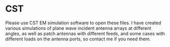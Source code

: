 # CST
Please use CST EM simulation software to open these files.
I have created various simulations of plane wave incident antenna arrays at different angles, as well as patch antennas with different feeds, and some cases with different loads on the antenna ports, so contact me if you need them.
